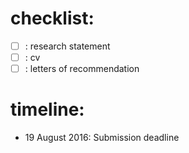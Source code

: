 # checklist:

- [ ] : research statement
- [ ] : cv
- [ ] : letters of recommendation

# timeline:

- 19 August 2016: Submission deadline